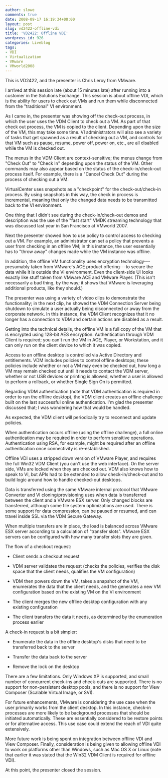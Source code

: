 ```yaml
---
author: slowe
comments: true
date: 2008-09-17 16:19:34+00:00
layout: post
slug: vd2422-offline-vdi
title: 'VD2422: Offline VDI'
wordpress_id: 926
categories: Liveblog
tags:
- VDI
- Virtualization
- VMware
- VMworld2008
---
```


This is VD2422, and the presenter is Chris Leroy from VMware.

I arrived at this session late (about 15 minutes late) after running into a customer in the Solutions Exchange. This session is about offline VDI, which is the ability for users to check out VMs and run them while disconnected from the "traditional" VI environment.

As I came in, the presenter was showing off the check-out process, in which the user uses the VDM Client to check out a VM. As part of that check out process, the VM is copied to the client. Depending upon the size of the VM, this may take some time. VI administrators will also see a variety of tasks that get spawned as a result of checking out a VM, and controls for that VM such as pause, resume, power off, power on, etc., are all disabled while the VM is checked out.

The menus in the VDM Client are context-sensitive; the menus change from "Check Out" to "Check In" depending upon the status of the VM. Other commands may also appear based on the status of the check-in/check-out process itself. For example, there is a "Cancel Check Out" during the process of checking out a VM.

VirtualCenter uses snapshots as a "checkpoint" for the check-out/check-in process. By using snapshots in this way, the check in process is incremental, meaning that only the changed data needs to be transmitted back to the VI environment.

One thing that I didn't see during the check-in/check-out demos and description was the use of the "fast start" VMDK streaming technology that was discussed last year in San Francisco at VMworld 2007.

Next the presenter showed how to use policy to control access to checking out a VM. For example, an administrator can set a policy that prevents a user from checking in an offline VM; in this instance, the user essentially has to "throw away" changes made while the VM instance was offline.

In addition, the offline VM functionality uses encryption technology---presumably taken from VMware's ACE product offering---to secure the data while it is outside the VI environment. Even the client-side UI looks exactly like stuff taken from VMware ACE and VMware Player. (This isn't necessarily a bad thing, by the way; it shows that VMware is leveraging additional products, like they should.)

The presenter was using a variety of video clips to demonstrate the functionality; in the next clip, he showed the VDM Connection Server being shutdown to simulate a user actually being disconnected or away from the corporate network. In this instance, the VDM Client recognizes that it no longer has a connection to VDM and certain actions are disabled as a result.

Getting into the technical details, the offline VM is a full copy of the VM that is encrypted using 128-bit AES encryption. Authentication through VDM Client is required; you can't run the VM in ACE, Player, or Workstation, and it can only run on the client device to which it was copied.

Access to an offline desktop is controlled via Active Directory and entitlements. VDM includes policies to control offline desktops; these policies include whether or not a VM may even be checked out, how long a VM may remain checked out until it needs to contact the VDM server, whether or not USB devices or printing is allowed, whether a user is allowed to perform a rollback, or whether Single Sign On is permitted.

Regarding VDM authentication (note that VDM authentication is required in order to run the offline desktop), the VDM client creates an offline challenge built on the last successful online authentication. I'm glad the presenter discussed that; I was wondering how that would be handled.

As expected, the VDM client will periodically try to reconnect and update policies.

When authentication occurs offline (using the offline challenge), a full online authentication may be required in order to perform sensitive operations. Authentication using RSA, for example, might be required after an offline authentication once connectivity is re-established.

Offline VDI uses a stripped down version of VMware Player, and requires the full Win32 VDM Client (you can't use the web interface). On the server side, VMs are locked when they are checked out. VDM also knows how to speak to VI, but APIs had to be extended to allow check-in/check-out and to build logic around how to handle checked-out desktops.

Data is transferred using the same VMware internal protocol that VMware Converter and VI cloning/provisioning uses when data is transferred between the client and a VMware ESX server. Only changed blocks are transferred, although some file system optimizations are used. There is some support for data compression, can be paused or resumed, and can travel inside SSL via the VDM Secure Gateway.

When multiple transfers are in place, the load is balanced across VMware ESX server according to a calculation of "transfer slots". VMware ESX servers can be configured with how many transfer slots they are given.

The flow of a checkout request:

* Client sends a checkout request

* VDM server validates the request (checks the policies, verifies the disk space that the client needs, qualifies the VM configuration)

* VDM then powers down the VM, takes a snapshot of the VM, enumerates the data that the client needs, and the generates a new VM configuration based on the existing VM on the VI environment

* The client merges the new offline desktop configuration with any existing configuration

* The client transfers the data it needs, as determined by the enumeration process earlier

A check-in request is a bit simpler:

* Enumerate the data in the offline desktop's disks that need to be transferred back to the server

* Transfer the data back to the server

* Remove the lock on the desktop

There are a few limitations. Only Windows XP is supported, and small number of concurrent check-ins and check-outs are supported. There is no support for non-persistent desktop pools, and there is no support for View Composer (Scalable Virtual Image, or SVI).

For future enhancements, VMware is considering the use case when the user primarily works from the client desktop. In this instance, check-in processes are more likely to be background processes that should be initiated automatically. These are essentially considered to be restore points or for alternative access. This use case could extend the reach of VDI quite extensively.

More future work is being spent on integration between offline VDI and View Composer. Finally, consideration is being given to allowing offline VDI to work on platforms other than Windows, such as Mac OS X or Linux (note that earlier it was stated that the Win32 VDM Client is required for offline VDI).

At this point, the presenter closed the session.

